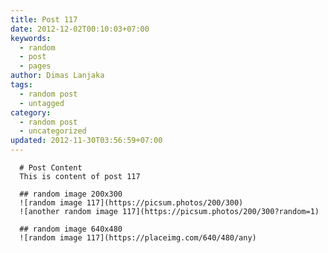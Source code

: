 ```yaml
---
title: Post 117
date: 2012-12-02T00:10:03+07:00
keywords:
  - random
  - post
  - pages
author: Dimas Lanjaka
tags:
  - random post
  - untagged
category:
  - random post
  - uncategorized
updated: 2012-11-30T03:56:59+07:00
---
```


      # Post Content
      This is content of post 117

      ## random image 200x300
      ![random image 117](https://picsum.photos/200/300)
      ![another random image 117](https://picsum.photos/200/300?random=1)

      ## random image 640x480
      ![random image 117](https://placeimg.com/640/480/any)
      